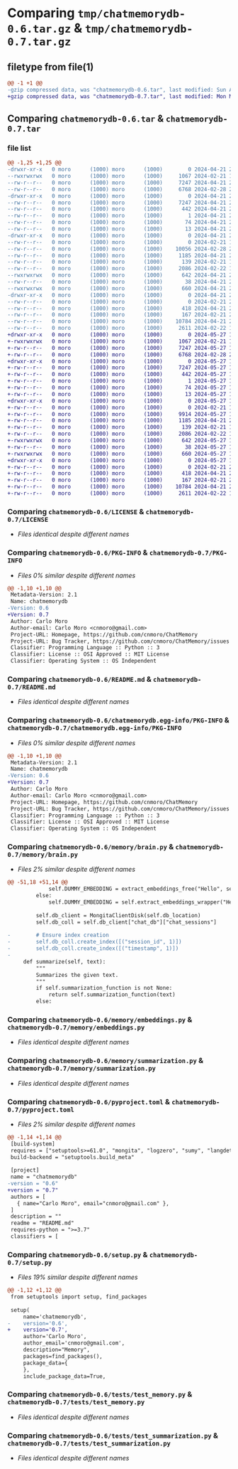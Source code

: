 # Comparing `tmp/chatmemorydb-0.6.tar.gz` & `tmp/chatmemorydb-0.7.tar.gz`

## filetype from file(1)

```diff
@@ -1 +1 @@
-gzip compressed data, was "chatmemorydb-0.6.tar", last modified: Sun Apr 21 21:19:56 2024, max compression
+gzip compressed data, was "chatmemorydb-0.7.tar", last modified: Mon May 27 18:31:25 2024, max compression
```

## Comparing `chatmemorydb-0.6.tar` & `chatmemorydb-0.7.tar`

### file list

```diff
@@ -1,25 +1,25 @@
-drwxr-xr-x   0 moro      (1000) moro      (1000)        0 2024-04-21 21:19:56.775592 chatmemorydb-0.6/
--rwxrwxrwx   0 moro      (1000) moro      (1000)     1067 2024-02-21 19:11:21.000000 chatmemorydb-0.6/LICENSE
--rw-r--r--   0 moro      (1000) moro      (1000)     7247 2024-04-21 21:19:56.775592 chatmemorydb-0.6/PKG-INFO
--rw-r--r--   0 moro      (1000) moro      (1000)     6768 2024-02-28 22:04:17.000000 chatmemorydb-0.6/README.md
-drwxr-xr-x   0 moro      (1000) moro      (1000)        0 2024-04-21 21:19:56.775592 chatmemorydb-0.6/chatmemorydb.egg-info/
--rw-r--r--   0 moro      (1000) moro      (1000)     7247 2024-04-21 21:19:56.000000 chatmemorydb-0.6/chatmemorydb.egg-info/PKG-INFO
--rw-r--r--   0 moro      (1000) moro      (1000)      442 2024-04-21 21:19:56.000000 chatmemorydb-0.6/chatmemorydb.egg-info/SOURCES.txt
--rw-r--r--   0 moro      (1000) moro      (1000)        1 2024-04-21 21:19:56.000000 chatmemorydb-0.6/chatmemorydb.egg-info/dependency_links.txt
--rw-r--r--   0 moro      (1000) moro      (1000)       74 2024-04-21 21:19:56.000000 chatmemorydb-0.6/chatmemorydb.egg-info/requires.txt
--rw-r--r--   0 moro      (1000) moro      (1000)       13 2024-04-21 21:19:56.000000 chatmemorydb-0.6/chatmemorydb.egg-info/top_level.txt
-drwxr-xr-x   0 moro      (1000) moro      (1000)        0 2024-04-21 21:19:56.775592 chatmemorydb-0.6/memory/
--rw-r--r--   0 moro      (1000) moro      (1000)        0 2024-02-21 19:11:44.000000 chatmemorydb-0.6/memory/__init__.py
--rw-r--r--   0 moro      (1000) moro      (1000)    10056 2024-02-28 23:45:55.000000 chatmemorydb-0.6/memory/brain.py
--rw-r--r--   0 moro      (1000) moro      (1000)     1185 2024-04-21 21:12:53.000000 chatmemorydb-0.6/memory/embeddings.py
--rw-r--r--   0 moro      (1000) moro      (1000)      139 2024-02-21 19:37:35.000000 chatmemorydb-0.6/memory/log_util.py
--rw-r--r--   0 moro      (1000) moro      (1000)     2086 2024-02-22 19:48:44.000000 chatmemorydb-0.6/memory/summarization.py
--rwxrwxrwx   0 moro      (1000) moro      (1000)      642 2024-04-21 21:19:23.000000 chatmemorydb-0.6/pyproject.toml
--rw-r--r--   0 moro      (1000) moro      (1000)       38 2024-04-21 21:19:56.775592 chatmemorydb-0.6/setup.cfg
--rwxrwxrwx   0 moro      (1000) moro      (1000)      660 2024-04-21 21:19:23.000000 chatmemorydb-0.6/setup.py
-drwxr-xr-x   0 moro      (1000) moro      (1000)        0 2024-04-21 21:19:56.775592 chatmemorydb-0.6/tests/
--rw-r--r--   0 moro      (1000) moro      (1000)        0 2024-02-21 23:22:48.000000 chatmemorydb-0.6/tests/__init__.py
--rw-r--r--   0 moro      (1000) moro      (1000)      418 2024-04-21 21:18:33.000000 chatmemorydb-0.6/tests/test_embedding_extraction.py
--rw-r--r--   0 moro      (1000) moro      (1000)      167 2024-02-21 23:23:40.000000 chatmemorydb-0.6/tests/test_logger.py
--rw-r--r--   0 moro      (1000) moro      (1000)    10784 2024-04-21 21:17:49.000000 chatmemorydb-0.6/tests/test_memory.py
--rw-r--r--   0 moro      (1000) moro      (1000)     2611 2024-02-22 19:48:34.000000 chatmemorydb-0.6/tests/test_summarization.py
+drwxr-xr-x   0 moro      (1000) moro      (1000)        0 2024-05-27 18:31:25.777928 chatmemorydb-0.7/
+-rwxrwxrwx   0 moro      (1000) moro      (1000)     1067 2024-02-21 19:11:21.000000 chatmemorydb-0.7/LICENSE
+-rw-r--r--   0 moro      (1000) moro      (1000)     7247 2024-05-27 18:31:25.777928 chatmemorydb-0.7/PKG-INFO
+-rw-r--r--   0 moro      (1000) moro      (1000)     6768 2024-02-28 22:04:17.000000 chatmemorydb-0.7/README.md
+drwxr-xr-x   0 moro      (1000) moro      (1000)        0 2024-05-27 18:31:25.777928 chatmemorydb-0.7/chatmemorydb.egg-info/
+-rw-r--r--   0 moro      (1000) moro      (1000)     7247 2024-05-27 18:31:25.000000 chatmemorydb-0.7/chatmemorydb.egg-info/PKG-INFO
+-rw-r--r--   0 moro      (1000) moro      (1000)      442 2024-05-27 18:31:25.000000 chatmemorydb-0.7/chatmemorydb.egg-info/SOURCES.txt
+-rw-r--r--   0 moro      (1000) moro      (1000)        1 2024-05-27 18:31:25.000000 chatmemorydb-0.7/chatmemorydb.egg-info/dependency_links.txt
+-rw-r--r--   0 moro      (1000) moro      (1000)       74 2024-05-27 18:31:25.000000 chatmemorydb-0.7/chatmemorydb.egg-info/requires.txt
+-rw-r--r--   0 moro      (1000) moro      (1000)       13 2024-05-27 18:31:25.000000 chatmemorydb-0.7/chatmemorydb.egg-info/top_level.txt
+drwxr-xr-x   0 moro      (1000) moro      (1000)        0 2024-05-27 18:31:25.777928 chatmemorydb-0.7/memory/
+-rw-r--r--   0 moro      (1000) moro      (1000)        0 2024-02-21 19:11:44.000000 chatmemorydb-0.7/memory/__init__.py
+-rw-r--r--   0 moro      (1000) moro      (1000)     9914 2024-05-27 18:29:48.000000 chatmemorydb-0.7/memory/brain.py
+-rw-r--r--   0 moro      (1000) moro      (1000)     1185 2024-04-21 21:12:53.000000 chatmemorydb-0.7/memory/embeddings.py
+-rw-r--r--   0 moro      (1000) moro      (1000)      139 2024-02-21 19:37:35.000000 chatmemorydb-0.7/memory/log_util.py
+-rw-r--r--   0 moro      (1000) moro      (1000)     2086 2024-02-22 19:48:44.000000 chatmemorydb-0.7/memory/summarization.py
+-rwxrwxrwx   0 moro      (1000) moro      (1000)      642 2024-05-27 18:30:52.000000 chatmemorydb-0.7/pyproject.toml
+-rw-r--r--   0 moro      (1000) moro      (1000)       38 2024-05-27 18:31:25.777928 chatmemorydb-0.7/setup.cfg
+-rwxrwxrwx   0 moro      (1000) moro      (1000)      660 2024-05-27 18:30:52.000000 chatmemorydb-0.7/setup.py
+drwxr-xr-x   0 moro      (1000) moro      (1000)        0 2024-05-27 18:31:25.777928 chatmemorydb-0.7/tests/
+-rw-r--r--   0 moro      (1000) moro      (1000)        0 2024-02-21 23:22:48.000000 chatmemorydb-0.7/tests/__init__.py
+-rw-r--r--   0 moro      (1000) moro      (1000)      418 2024-04-21 21:18:33.000000 chatmemorydb-0.7/tests/test_embedding_extraction.py
+-rw-r--r--   0 moro      (1000) moro      (1000)      167 2024-02-21 23:23:40.000000 chatmemorydb-0.7/tests/test_logger.py
+-rw-r--r--   0 moro      (1000) moro      (1000)    10784 2024-04-21 21:17:49.000000 chatmemorydb-0.7/tests/test_memory.py
+-rw-r--r--   0 moro      (1000) moro      (1000)     2611 2024-02-22 19:48:34.000000 chatmemorydb-0.7/tests/test_summarization.py
```

### Comparing `chatmemorydb-0.6/LICENSE` & `chatmemorydb-0.7/LICENSE`

 * *Files identical despite different names*

### Comparing `chatmemorydb-0.6/PKG-INFO` & `chatmemorydb-0.7/PKG-INFO`

 * *Files 0% similar despite different names*

```diff
@@ -1,10 +1,10 @@
 Metadata-Version: 2.1
 Name: chatmemorydb
-Version: 0.6
+Version: 0.7
 Author: Carlo Moro
 Author-email: Carlo Moro <cnmoro@gmail.com>
 Project-URL: Homepage, https://github.com/cnmoro/ChatMemory
 Project-URL: Bug Tracker, https://github.com/cnmoro/ChatMemory/issues
 Classifier: Programming Language :: Python :: 3
 Classifier: License :: OSI Approved :: MIT License
 Classifier: Operating System :: OS Independent
```

### Comparing `chatmemorydb-0.6/README.md` & `chatmemorydb-0.7/README.md`

 * *Files identical despite different names*

### Comparing `chatmemorydb-0.6/chatmemorydb.egg-info/PKG-INFO` & `chatmemorydb-0.7/chatmemorydb.egg-info/PKG-INFO`

 * *Files 0% similar despite different names*

```diff
@@ -1,10 +1,10 @@
 Metadata-Version: 2.1
 Name: chatmemorydb
-Version: 0.6
+Version: 0.7
 Author: Carlo Moro
 Author-email: Carlo Moro <cnmoro@gmail.com>
 Project-URL: Homepage, https://github.com/cnmoro/ChatMemory
 Project-URL: Bug Tracker, https://github.com/cnmoro/ChatMemory/issues
 Classifier: Programming Language :: Python :: 3
 Classifier: License :: OSI Approved :: MIT License
 Classifier: Operating System :: OS Independent
```

### Comparing `chatmemorydb-0.6/memory/brain.py` & `chatmemorydb-0.7/memory/brain.py`

 * *Files 2% similar despite different names*

```diff
@@ -51,18 +51,14 @@
             self.DUMMY_EMBEDDING = extract_embeddings_free("Hello", self.free_embedding_model_type)
         else:
             self.DUMMY_EMBEDDING = self.extract_embeddings_wrapper("Hello")
 
         self.db_client = MongitaClientDisk(self.db_location)
         self.db_coll = self.db_client["chat_db"]["chat_sessions"]
 
-        # Ensure index creation
-        self.db_coll.create_index([("session_id", 1)])
-        self.db_coll.create_index([("timestamp", 1)])
-
     def summarize(self, text):
         """
         Summarizes the given text.
         """
         if self.summarization_function is not None:
             return self.summarization_function(text)
         else:
```

### Comparing `chatmemorydb-0.6/memory/embeddings.py` & `chatmemorydb-0.7/memory/embeddings.py`

 * *Files identical despite different names*

### Comparing `chatmemorydb-0.6/memory/summarization.py` & `chatmemorydb-0.7/memory/summarization.py`

 * *Files identical despite different names*

### Comparing `chatmemorydb-0.6/pyproject.toml` & `chatmemorydb-0.7/pyproject.toml`

 * *Files 2% similar despite different names*

```diff
@@ -1,14 +1,14 @@
 [build-system]
 requires = ["setuptools>=61.0", "mongita", "logzero", "sumy", "langdetect", "openai", "minivectordb", "text-util-en-pt", "numpy"]
 build-backend = "setuptools.build_meta"
 
 [project]
 name = "chatmemorydb"
-version = "0.6"
+version = "0.7"
 authors = [
   { name="Carlo Moro", email="cnmoro@gmail.com" },
 ]
 description = ""
 readme = "README.md"
 requires-python = ">=3.7"
 classifiers = [
```

### Comparing `chatmemorydb-0.6/setup.py` & `chatmemorydb-0.7/setup.py`

 * *Files 19% similar despite different names*

```diff
@@ -1,12 +1,12 @@
 from setuptools import setup, find_packages
 
 setup(
     name='chatmemorydb',
-    version='0.6',
+    version='0.7',
     author='Carlo Moro',
     author_email='cnmoro@gmail.com',
     description="Memory",
     packages=find_packages(),
     package_data={
     },
     include_package_data=True,
```

### Comparing `chatmemorydb-0.6/tests/test_memory.py` & `chatmemorydb-0.7/tests/test_memory.py`

 * *Files identical despite different names*

### Comparing `chatmemorydb-0.6/tests/test_summarization.py` & `chatmemorydb-0.7/tests/test_summarization.py`

 * *Files identical despite different names*

